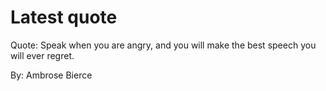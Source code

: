 # Latest quote 

Quote: Speak when you are angry, and you will make the best speech you will ever regret. 

By: Ambrose Bierce